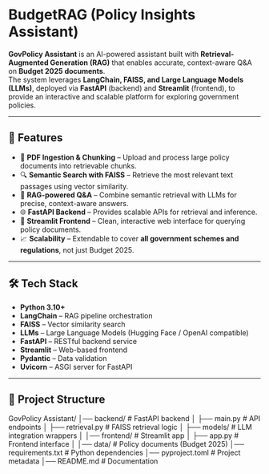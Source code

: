 # BudgetRAG (Policy Insights Assistant)

**GovPolicy Assistant** is an AI-powered assistant built with **Retrieval-Augmented Generation (RAG)** that enables accurate, context-aware Q&A on **Budget 2025 documents**.  
The system leverages **LangChain, FAISS, and Large Language Models (LLMs)**, deployed via **FastAPI** (backend) and **Streamlit** (frontend), to provide an interactive and scalable platform for exploring government policies.

---

## 🚀 Features
- 📄 **PDF Ingestion & Chunking** – Upload and process large policy documents into retrievable chunks.  
- 🔍 **Semantic Search with FAISS** – Retrieve the most relevant text passages using vector similarity.  
- 🤖 **RAG-powered Q&A** – Combine semantic retrieval with LLMs for precise, context-aware answers.  
- 🌐 **FastAPI Backend** – Provides scalable APIs for retrieval and inference.  
- 🎨 **Streamlit Frontend** – Clean, interactive web interface for querying policy documents.  
- 📈 **Scalability** – Extendable to cover **all government schemes and regulations**, not just Budget 2025.  

---

## 🛠️ Tech Stack
- **Python 3.10+**
- **LangChain** – RAG pipeline orchestration  
- **FAISS** – Vector similarity search  
- **LLMs** – Large Language Models (Hugging Face / OpenAI compatible)  
- **FastAPI** – RESTful backend service  
- **Streamlit** – Web-based frontend  
- **Pydantic** – Data validation  
- **Uvicorn** – ASGI server for FastAPI  

---

## 📂 Project Structure
GovPolicy Assistant/
│── backend/ # FastAPI backend
│ ├── main.py # API endpoints
│ ├── retrieval.py # FAISS retrieval logic
│ ├── models/ # LLM integration wrappers
│
│── frontend/ # Streamlit app
│ ├── app.py # Frontend interface
│
│── data/ # Policy documents (Budget 2025)
│── requirements.txt # Python dependencies
│── pyproject.toml # Project metadata
│── README.md # Documentation